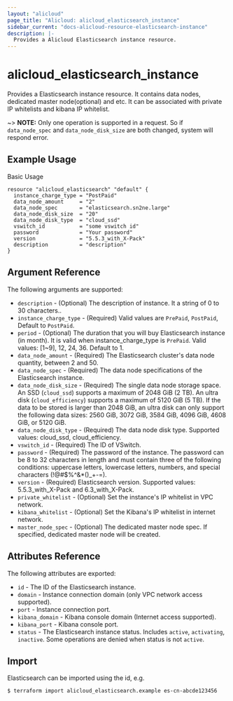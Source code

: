 ```yaml
---
layout: "alicloud"
page_title: "Alicloud: alicloud_elasticsearch_instance"
sidebar_current: "docs-alicloud-resource-elasticsearch-instance"
description: |-
  Provides a Alicloud Elasticsearch instance resource.
---
```


# alicloud\_elasticsearch\_instance

Provides a Elasticsearch instance resource. It contains data nodes, dedicated master node(optional) and etc. It can be associated with private IP whitelists and kibana IP whitelist.

~> **NOTE:** Only one operation is supported in a request. So if `data_node_spec` and `data_node_disk_size` are both changed, system will respond error.

## Example Usage

Basic Usage

```
resource "alicloud_elasticsearch" "default" {
  instance_charge_type = "PostPaid"
  data_node_amount     = "2"
  data_node_spec       = "elasticsearch.sn2ne.large"
  data_node_disk_size  = "20"
  data_node_disk_type  = "cloud_ssd"
  vswitch_id           = "some vswitch id"
  password             = "Your password"
  version              = "5.5.3_with_X-Pack"
  description          = "description"
}
```
## Argument Reference

The following arguments are supported:

* `description` - (Optional) The description of instance. It a string of 0 to 30 characters..
* `instance_charge_type` - (Required) Valid values are `PrePaid`, `PostPaid`, Default to `PostPaid`.
* `period` - (Optional) The duration that you will buy Elasticsearch instance (in month). It is valid when instance_charge_type is `PrePaid`. Valid values: [1~9], 12, 24, 36. Default to 1.
* `data_node_amount` - (Required) The Elasticsearch cluster's data node quantity, between 2 and 50.
* `data_node_spec` - (Required) The data node specifications of the Elasticsearch instance.
* `data_node_disk_size` - (Required) The single data node storage space. An SSD (`cloud_ssd`) supports a maximum of 2048 GiB (2 TB). An ultra disk (`cloud_efficiency`) supports a maximum of 5120 GiB (5 TB). If the data to be stored is larger than 2048 GiB, an ultra disk can only support the following data sizes: 2560 GiB, 3072 GiB, 3584 GiB, 4096 GiB, 4608 GiB, or 5120 GiB.
* `data_node_disk_type` - (Required) The data node disk type. Supported values: cloud_ssd, cloud_efficiency.
* `vswitch_id` - (Required) The ID of VSwitch.
* `password` - (Required) The password of the instance. The password can be 8 to 32 characters in length and must contain three of the following conditions: uppercase letters, lowercase letters, numbers, and special characters (!@#$%^&*()_+-=).
* `version` - (Required) Elasticsearch version. Supported values: 5.5.3_with_X-Pack and 6.3_with_X-Pack.
* `private_whitelist` - (Optional) Set the instance's IP whitelist in VPC network.
* `kibana_whitelist` - (Optional) Set the Kibana's IP whitelist in internet network.
* `master_node_spec` - (Optional) The dedicated master node spec. If specified, dedicated master node will be created.


## Attributes Reference

The following attributes are exported:

* `id` - The ID of the Elasticsearch instance.
* `domain` - Instance connection domain (only VPC network access supported).
* `port` - Instance connection port.
* `kibana_domain` - Kibana console domain (Internet access supported).
* `kibana_port` - Kibana console port.
* `status` - The Elasticsearch instance status. Includes `active`, `activating`, `inactive`. Some operations are denied when status is not `active`.

## Import

Elasticsearch can be imported using the id, e.g.

```
$ terraform import alicloud_elasticsearch.example es-cn-abcde123456
```

